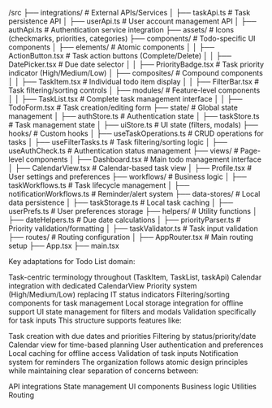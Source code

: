 /src
├── integrations/                # External APIs/Services
│   ├── taskApi.ts               # Task persistence API
│   ├── userApi.ts               # User account management API
│   ├── authApi.ts               # Authentication service integration
├── assets/                      # Icons (checkmarks, priorities, categories)
├── components/                  # Todo-specific UI components
│   ├── elements/                # Atomic components
│   │   ├── ActionButton.tsx     # Task action buttons (Complete/Delete)
│   │   ├── DatePicker.tsx       # Due date selector
│   │   ├── PriorityBadge.tsx    # Task priority indicator (High/Medium/Low)
│   ├── composites/              # Compound components
│   │   ├── TaskItem.tsx         # Individual todo item display
│   │   ├── FilterBar.tsx        # Task filtering/sorting controls
│   ├── modules/                 # Feature-level components
│   │   ├── TaskList.tsx         # Complete task management interface
│   │   ├── TodoForm.tsx         # Task creation/editing form
├── state/                       # Global state management
│   ├── authStore.ts             # Authentication state
│   ├── taskStore.ts             # Task management state
│   ├── uiStore.ts               # UI state (filters, modals)
├── hooks/                       # Custom hooks
│   ├── useTaskOperations.ts     # CRUD operations for tasks
│   ├── useFilterTasks.ts        # Task filtering/sorting logic
│   ├── useAuthCheck.ts          # Authentication status management
├── views/                       # Page-level components
│   ├── Dashboard.tsx            # Main todo management interface
│   ├── CalendarView.tsx         # Calendar-based task view
│   ├── Profile.tsx              # User settings and preferences
├── workflows/                   # Business logic
│   ├── taskWorkflows.ts         # Task lifecycle management
│   ├── notificationWorkflows.ts # Reminder/alert system
├── data-stores/                 # Local data persistence
│   ├── taskStorage.ts           # Local task caching
│   ├── userPrefs.ts             # User preferences storage
├── helpers/                     # Utility functions
│   ├── dateHelpers.ts           # Due date calculations
│   ├── priorityParser.ts        # Priority validation/formatting
│   ├── taskValidator.ts         # Task input validation
├── routes/                      # Routing configuration
│   ├── AppRouter.tsx            # Main routing setup
├── App.tsx
├── main.tsx

Key adaptations for Todo List domain:

Task-centric terminology throughout (TaskItem, TaskList, taskApi)
Calendar integration with dedicated CalendarView
Priority system (High/Medium/Low) replacing IT status indicators
Filtering/sorting components for task management
Local storage integration for offline support
UI state management for filters and modals
Validation specifically for task inputs
This structure supports features like:

Task creation with due dates and priorities
Filtering by status/priority/date
Calendar view for time-based planning
User authentication and preferences
Local caching for offline access
Validation of task inputs
Notification system for reminders
The organization follows atomic design principles while maintaining clear separation of concerns between:

API integrations
State management
UI components
Business logic
Utilities
Routing